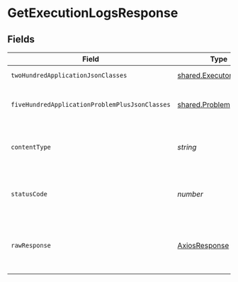 # GetExecutionLogsResponse


## Fields

| Field                                                                   | Type                                                                    | Required                                                                | Description                                                             |
| ----------------------------------------------------------------------- | ----------------------------------------------------------------------- | ----------------------------------------------------------------------- | ----------------------------------------------------------------------- |
| `twoHundredApplicationJsonClasses`                                      | [shared.ExecutorOutput](../../../sdk/models/shared/executoroutput.md)[] | :heavy_minus_sign:                                                      | successful operation                                                    |
| `fiveHundredApplicationProblemPlusJsonClasses`                          | [shared.Problem](../../../sdk/models/shared/problem.md)[]               | :heavy_minus_sign:                                                      | problem with getting execution's logs                                   |
| `contentType`                                                           | *string*                                                                | :heavy_check_mark:                                                      | HTTP response content type for this operation                           |
| `statusCode`                                                            | *number*                                                                | :heavy_check_mark:                                                      | HTTP response status code for this operation                            |
| `rawResponse`                                                           | [AxiosResponse](https://axios-http.com/docs/res_schema)                 | :heavy_check_mark:                                                      | Raw HTTP response; suitable for custom response parsing                 |